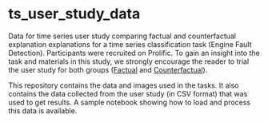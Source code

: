 # ts_user_study_data
Data for time series user study comparing factual and counterfactual explanation explanations for a time series classification task (Engine Fault Detection). Participants were recruited on Prolific. To gain an insight into the task and materials in this study, we strongly encourage the reader to trial the user study for both groups ([Factual](https://survey.alchemer.com/s3/7404009/ED-Factual-XP) and [Counterfactual](https://survey.alchemer.com/s3/7404353/ED-CF-XP)). 

This repository contains the data and images used in the tasks. It also contains the data collected from the user study (in CSV format) that was used to get results. A sample notebook showing how to load and process this data is available. 
